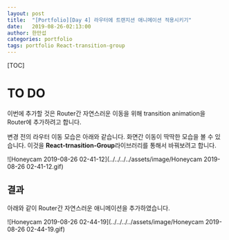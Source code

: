 ```yaml
---
layout: post
title:  "[Portfolio][Day 4] 라우터에 트랜지션 애니메이션 적용시키기"
date:   2019-08-26-02:13:00
author: 한만섭
categories: portfolio
tags: portfolio React-transition-group
---
```










[TOC]





# TO DO

이번에 추가할 것은 Router간 자연스러운 이동을 위해 transition animation을 Router에 추가하려고 합니다.  

변경 전의 라우터 이동 모습은 아래와 같습니다.  화면간 이동이 딱딱한 모습을 볼 수 있습니다. 이것을 **React-trnasition-Group**라이브러리를 통해서 바꿔보려고 합니다.  

![Honeycam 2019-08-26 02-41-12](../../../../assets/image/Honeycam 2019-08-26 02-41-12.gif)













## 결과 

아래와 같이 Router간 자연스러운 애니메이션을 추가하였습니다.  

![Honeycam 2019-08-26 02-44-19](../../../../assets/image/Honeycam 2019-08-26 02-44-19.gif)